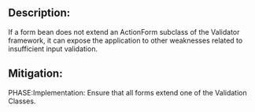 ## Description:

If a form bean does not extend an ActionForm subclass of the Validator framework, it can expose the application to other weaknesses related to insufficient input validation.



## Mitigation:


PHASE:Implementation:
Ensure that all forms extend one of the Validation Classes.

